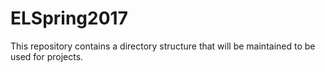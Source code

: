 # ELSpring2017
This repository contains a directory structure that will be maintained to be used for projects.